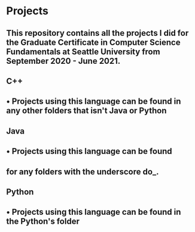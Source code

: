 # Projects
## This repository contains all the projects I did for the Graduate Certificate in Computer Science Fundamentals at Seattle University from September 2020 - June 2021. 
## C++
## • Projects using this language can be found in any other folders that isn't Java or Python
## Java
## • Projects using this language can be found 
## for any folders with the underscore do_.
## Python
## • Projects using this language can be found in the Python's folder
